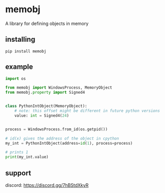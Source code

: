 # memobj

A library for defining objects in memory

## installing

`pip install memobj`

## example

```python
import os

from memobj import WindowsProcess, MemoryObject
from memobj.property import Signed4


class PythonIntObject(MemoryObject):
    # note: this offset might be different in future python versions
    value: int = Signed4(24)


process = WindowsProcess.from_id(os.getpid())

# id(x) gives the address of the object in cpython
my_int = PythonIntObject(address=id(1), process=process)

# prints 1
print(my_int.value)
```

## support

discord: <https://discord.gg/7hBStdXkyR>
